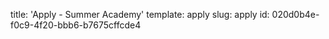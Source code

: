 title: 'Apply - Summer Academy'
template: apply
slug: apply
id: 020d0b4e-f0c9-4f20-bbb6-b7675cffcde4
